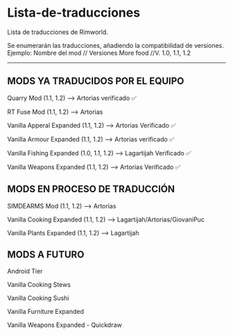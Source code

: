 # Lista-de-traducciones
Lista de traducciones de Rimworld.

Se enumerarán las traducciones, añadiendo la compatibilidad de versiones.
Ejemplo: 
Nombre del mod // Versiones
More food      //V. 1.0, 1.1, 1.2

------------------------------------------------------------------------
## MODS YA TRADUCIDOS POR EL EQUIPO

Quarry Mod                (1.1, 1.2) --> Artorias verificado ✅

RT Fuse Mod               (1.1, 1.2) --> Artorias

Vanilla Apperal Expanded  (1.1, 1.2) --> Artorias Verificado ✅

Vanilla Armour Expanded   (1.1, 1.2) --> Artorias  verificado ✅

Vanilla Fishing Expanded  (1.0, 1.1, 1.2) --> Lagartijah Verificado ✅

Vanilla Weapons Expanded  (1.1, 1.2) --> Artorias Verificado ✅

## MODS EN PROCESO DE TRADUCCIÓN

SIMDEARMS Mod             (1.1, 1.2) --> Artorias

Vanilla Cooking Expanded  (1.1, 1.2) --> Lagartijah/Artorias/GiovaniPuc

Vanilla Plants Expanded   (1.1, 1.2) --> Lagartijah

## MODS A FUTURO

Android Tier

Vanilla Cooking Stews

Vanilla Cooking Sushi

Vanilla Furniture Expanded

Vanilla Weapons Expanded - Quickdraw
